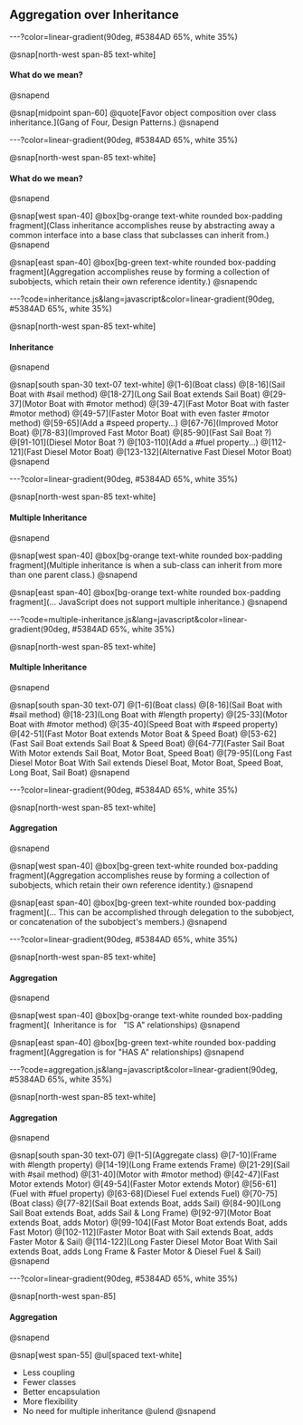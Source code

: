 ## Aggregation over Inheritance

---?color=linear-gradient(90deg, #5384AD 65%, white 35%)

@snap[north-west span-85 text-white]
#### What do we mean?
@snapend

@snap[midpoint span-60]
@quote[Favor object composition over class inheritance.](Gang of Four, Design Patterns.)
@snapend

---?color=linear-gradient(90deg, #5384AD 65%, white 35%)

@snap[north-west span-85 text-white]
#### What do we mean?
@snapend

@snap[west span-40]
@box[bg-orange text-white rounded box-padding fragment](Class inheritance accomplishes reuse by abstracting away a common interface into a base class that subclasses can inherit from.)
@snapend

@snap[east span-40]
@box[bg-green text-white rounded box-padding fragment](Aggregation accomplishes reuse by forming a collection of subobjects, which retain their own reference identity.)
@snapendc

---?code=inheritance.js&lang=javascript&color=linear-gradient(90deg, #5384AD 65%, white 35%)

@snap[north-west span-85 text-white]
#### Inheritance
@snapend

@snap[south span-30 text-07 text-white]
@[1-6](Boat class)
@[8-16](Sail Boat with #sail method)
@[18-27](Long Sail Boat extends Sail Boat)
@[29-37](Motor Boat with #motor method)
@[39-47](Fast Motor Boat with faster #motor method)
@[49-57](Faster Motor Boat with even faster #motor method)
@[59-65](Add a #speed property...)
@[67-76](Improved Motor Boat)
@[78-83](Improved Fast Motor Boat)
@[85-90](Fast Sail Boat ?)
@[91-101](Diesel Motor Boat ?)
@[103-110](Add a #fuel property...)
@[112-121](Fast Diesel Motor Boat)
@[123-132](Alternative Fast Diesel Motor Boat)
@snapend

---?color=linear-gradient(90deg, #5384AD 65%, white 35%)

@snap[north-west span-85 text-white]
#### Multiple Inheritance
@snapend

@snap[west span-40]
@box[bg-orange text-white rounded box-padding fragment](Multiple inheritance is when a sub-class can inherit from more than one parent class.)
@snapend

@snap[east span-40]
@box[bg-orange text-white rounded box-padding fragment](... JavaScript does not support multiple inheritance.)
@snapend

---?code=multiple-inheritance.js&lang=javascript&color=linear-gradient(90deg, #5384AD 65%, white 35%)

@snap[north-west span-85 text-white]
#### Multiple Inheritance
@snapend

@snap[south span-30 text-07]
@[1-6](Boat class)
@[8-16](Sail Boat with #sail method)
@[18-23](Long Boat with #length property)
@[25-33](Motor Boat with #motor method)
@[35-40](Speed Boat with #speed property)
@[42-51](Fast Motor Boat extends Motor Boat & Speed Boat)
@[53-62](Fast Sail Boat extends Sail Boat & Speed Boat)
@[64-77](Faster Sail Boat With Motor extends Sail Boat, Motor Boat, Speed Boat)
@[79-95](Long Fast Diesel Motor Boat With Sail extends Diesel Boat, Motor Boat, Speed Boat, Long Boat, Sail Boat)
@snapend

---?color=linear-gradient(90deg, #5384AD 65%, white 35%)

@snap[north-west span-85 text-white]
#### Aggregation
@snapend

@snap[west span-40]
@box[bg-green text-white rounded box-padding fragment](Aggregation accomplishes reuse by forming a collection of subobjects, which retain their own reference identity.)
@snapend

@snap[east span-40]
@box[bg-green text-white rounded box-padding fragment](... This can be accomplished through delegation to the subobject, or concatenation of the subobject's members.)
@snapend

---?color=linear-gradient(90deg, #5384AD 65%, white 35%)

@snap[north-west span-85 text-white]
#### Aggregation
@snapend

@snap[west span-40]
@box[bg-orange text-white rounded box-padding fragment](&nbsp; Inheritance is for &nbsp; "IS A" relationships)
@snapend

@snap[east span-40]
@box[bg-green text-white rounded box-padding fragment](Aggregation is for "HAS A" relationships)
@snapend

---?code=aggregation.js&lang=javascript&color=linear-gradient(90deg, #5384AD 65%, white 35%)

@snap[north-west span-85 text-white]
#### Aggregation
@snapend

@snap[south span-30 text-07]
@[1-5](Aggregate class)
@[7-10](Frame with #length property)
@[14-19](Long Frame extends Frame)
@[21-29](Sail with #sail method)
@[31-40](Motor with #motor method)
@[42-47](Fast Motor extends Motor)
@[49-54](Faster Motor extends Motor)
@[56-61](Fuel with #fuel property)
@[63-68](Diesel Fuel extends Fuel)
@[70-75](Boat class)
@[77-82](Sail Boat extends Boat, adds Sail)
@[84-90](Long Sail Boat extends Boat, adds Sail & Long Frame)
@[92-97](Motor Boat extends Boat, adds Motor)
@[99-104](Fast Motor Boat extends Boat, adds Fast Motor)
@[102-112](Faster Motor Boat with Sail extends Boat, adds Faster Motor & Sail)
@[114-122](Long Faster Diesel Motor Boat With Sail extends Boat, adds Long Frame & Faster Motor & Diesel Fuel & Sail)
@snapend

---?color=linear-gradient(90deg, #5384AD 65%, white 35%)

@snap[north-west span-85]
#### Aggregation
@snapend

@snap[west span-55]
@ul[spaced text-white]
- Less coupling
- Fewer classes
- Better encapsulation
- More flexibility
- No need for multiple inheritance
@ulend
@snapend
